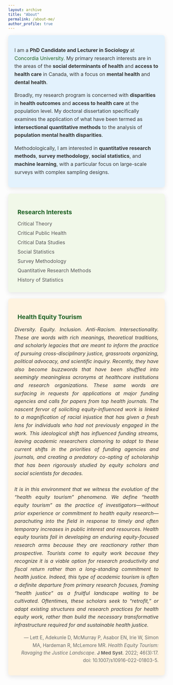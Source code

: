 ```yaml
---
layout: archive
title: "About"
permalink: /about-me/
author_profile: true
---
```

<style>
  .icon {
    margin-right: 10px;
    color: #1B5E20;
  }

  .card {
    border-radius: 8px;
    padding: 20px;
    margin-bottom: 20px;
    color: #333333;
    box-shadow: 0px 4px 15px rgba(0, 0, 0, 0.1);
    transition: transform 0.2s, box-shadow 0.2s;
  }

  .card:hover {
    transform: translateY(-5px);
    box-shadow: 0px 6px 20px rgba(0, 0, 0, 0.2);
  }

  .card:first-of-type {
    background-color: #F3F4F6;
  }

  .card:nth-of-type(2) {
    background-color: #E3F2FD;
  }

  .card:nth-of-type(3) {
    background-color: #F1F8E9;
  }

  .card:nth-of-type(4) {
    background-color: #FFF3E0;
  }

  .card h3 {
    font-size: 1.2rem;
    font-weight: bold;
    color: #1B5E20;
    margin-bottom: 15px;
  }

  .card ul {
    list-style: none;
    padding: 0;
    margin: 0;
  }

  .card ul li {
    margin-bottom: 10px;
    font-size: 1rem;
    color: #555;
  }

  .card p {
    font-size: 1rem;
    color: #333;
    line-height: 1.6;
  }

  .card:first-of-type p {
    text-align: justify;
  }

  .email {
    font-weight: bold;
    color: #1B5E20;
  }

  a {
    color: #1B5E20;
    text-decoration: none;
  }

  a:hover {
    text-decoration: underline;
  }
</style>

<div class="card">
  <p>
    I am a <strong>PhD Candidate and Lecturer in Sociology</strong> at 
    <a href="https://www.concordia.ca/artsci/sociology-anthropology.html" target="_blank">Concordia University</a>. 
    My primary research interests are in the areas of the 
    <strong>social determinants of health</strong> and 
    <strong>access to health care</strong> in Canada, with a focus on 
    <strong>mental health</strong> and <strong>dental health</strong>.
  </p>

  <p>
    Broadly, my research program is concerned with
    <strong>disparities</strong> in <strong>health outcomes</strong> and <strong>access to health care</strong> at the population level. 
    My doctoral dissertation specifically examines the application of what have been termed as
    <strong>intersectional quantitative methods</strong> to the analysis of 
    <strong>population mental health disparities</strong>.
  </p>

  <p>
    Methodologically, I am interested in <strong>quantitative research methods</strong>, 
    <strong>survey methodology</strong>, <strong>social statistics</strong>, and <strong>machine learning</strong>, 
    with a particular focus on large-scale surveys with complex sampling designs.
  </p>
</div>

<div class="card">
  <h3><i class="fas fa-lightbulb icon"></i> Research Interests</h3>
  <ul>
    <li><i class="fas fa-eye icon"></i> Critical Theory</li>
    <li><i class="fas fa-heartbeat icon"></i> Critical Public Health</li>
    <li><i class="fas fa-fingerprint icon"></i> Critical Data Studies</li>
    <li><i class="fas fa-chart-bar icon"></i> Social Statistics</li>
    <li><i class="fas fa-poll icon"></i> Survey Methodology</li>
    <li><i class="fas fa-calculator icon"></i> Quantitative Research Methods</li>
    <li><i class="fas fa-book-open icon"></i> History of Statistics</li>
  </ul>
</div>

<div class="card">
  <h3><i class="fas fa-quote-left icon"></i> Health Equity Tourism</h3>
  <p style="font-style: italic; text-align: justify;">
    Diversity. Equity. Inclusion. Anti-Racism. Intersectionality. These are words with rich meanings, theoretical traditions, and scholarly legacies that are meant to inform the practice of pursuing cross-disciplinary justice, grassroots organizing, political advocacy, and scientific inquiry. Recently, they have also become buzzwords that have been shuffled into seemingly meaningless acronyms at healthcare institutions and research organizations. These same words are surfacing in requests for applications at major funding agencies and calls for papers from top health journals. The nascent fervor of soliciting equity-influenced work is linked to a magnification of racial injustice that has given a fresh lens for individuals who had not previously engaged in the work. This ideological shift has influenced funding streams, leaving academic researchers clamoring to adapt to these current shifts in the priorities of funding agencies and journals, and creating a predatory co-opting of scholarship that has been rigorously studied by equity scholars and social scientists for decades.
    <br><br>
    It is in this environment that we witness the evolution of the “health equity tourism” phenomena. We define “health equity tourism” as the practice of investigators—without prior experience or commitment to health equity research—parachuting into the field in response to timely and often temporary increases in public interest and resources. Health equity tourists fail in developing an enduring equity-focused research arms because they are reactionary rather than prospective. Tourists come to equity work because they recognize it is a viable option for research productivity and fiscal return rather than a long-standing commitment to health justice. Indeed, this type of academic tourism is often a definite departure from primary research focuses, framing “health justice” as a fruitful landscape waiting to be cultivated. Oftentimes, these scholars seek to “retrofit,” or adapt existing structures and research practices for health equity work, rather than build the necessary transformative infrastructure required for and sustainable health justice.
  </p>
  <p style="text-align: right; font-size: 0.95rem; color: #666;">
    — Lett E, Adekunle D, McMurray P, Asabor EN, Irie W, Simon MA, Hardeman R, McLemore MR. <em>Health Equity Tourism: Ravaging the Justice Landscape</em>. <strong>J Med Syst</strong>. 2022; 46(3):17. doi: 10.1007/s10916-022-01803-5.
  </p>
</div>

